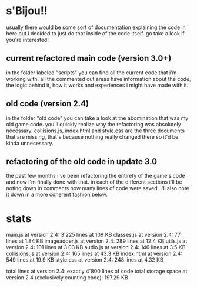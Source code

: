 # s'Bijou!!
usually there would be some sort of documentation explaining the code in here but i decided to just do that inside of the code itself. go take a look if you're interested! 

## current refactored main code (version 3.0+)

in the folder labeled "scripts" you can find all the current code that i'm working with. all the commented out areas have information about the code, the logic behind it, how it works and experiences i might have made with it. 

## old code (version 2.4)

in the folder "old code" you can take a look at the abomination that was my old game code. you'll quickly realize why the refactoring was absolutely necessary. collisions.js, index.html and style.css are the three documents that are missing, that's because nothing really changed there so it'd be kinda unnecessary.

## refactoring of the old code in update 3.0

the past few months i've been refactoring the entirety of the game's code and now i'm finally done with that. in each of the different sections i'll be noting down in comments how many lines of code were saved. i'll also note it down in a more coherent fashion below. 

# stats

main.js at version 2.4: 3'225 lines at 109 KB
classes.js at version 2.4: 77 lines at 1.84 KB
imageadder.js at version 2.4: 289 lines at 12.4 KB
utils.js at version 2.4: 101 lines at 3.03 KB
audio.js at version 2.4: 146 lines at 3.5 KB
collisions.js at version 2.4: 165 lines at 43.3 KB
index.html at version 2.4: 549 lines at 19.9 KB
style.css at version 2.4: 248 lines at 4.32 KB

total lines at version 2.4: exactly 4'800 lines of code
total storage space at version 2.4 (exclusively counting code): 197.29 KB



